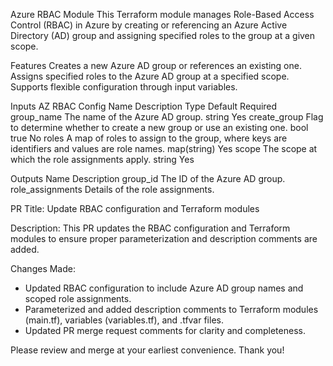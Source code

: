 Azure RBAC Module
This Terraform module manages Role-Based Access Control (RBAC) in Azure by creating or referencing an Azure Active Directory (AD) group and assigning specified roles to the group at a given scope.

Features
Creates a new Azure AD group or references an existing one.
Assigns specified roles to the Azure AD group at a specified scope.
Supports flexible configuration through input variables.

Inputs AZ RBAC Config
Name	Description	Type	Default	Required
group_name	The name of the Azure AD group.	string		Yes
create_group	Flag to determine whether to create a new group or use an existing one.	bool	true	No
roles	A map of roles to assign to the group, where keys are identifiers and values are role names.	map(string)		Yes
scope	The scope at which the role assignments apply.	string		Yes

Outputs
Name	Description
group_id	The ID of the Azure AD group.
role_assignments	Details of the role assignments.


PR Title: Update RBAC configuration and Terraform modules

Description:
This PR updates the RBAC configuration and Terraform modules to ensure proper parameterization and description comments are added.

Changes Made:
- Updated RBAC configuration to include Azure AD group names and scoped role assignments.
- Parameterized and added description comments to Terraform modules (main.tf), variables (variables.tf), and .tfvar files.
- Updated PR merge request comments for clarity and completeness.

Please review and merge at your earliest convenience. Thank you!
